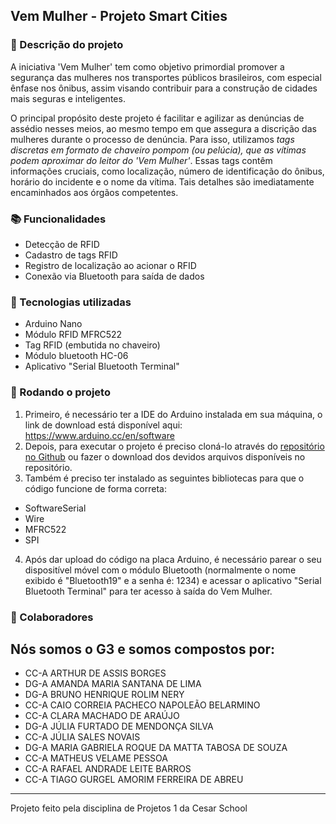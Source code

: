 ## Vem Mulher - Projeto Smart Cities

### 📝 Descrição do projeto
  A iniciativa 'Vem Mulher' tem como objetivo primordial promover a segurança das mulheres nos transportes públicos brasileiros, com especial ênfase nos ônibus, assim visando contribuir para a construção de cidades mais seguras e inteligentes.
  
  O principal propósito deste projeto é facilitar e agilizar as denúncias de assédio nesses meios, ao mesmo tempo em que assegura a discrição das mulheres durante o processo de denúncia. Para isso, utilizamos _tags discretas em formato de chaveiro pompom (ou pelúcia), que as vítimas podem aproximar do leitor do 'Vem Mulher'_. Essas tags contêm informações cruciais, como localização, número de identificação do ônibus, horário do incidente e o nome da vítima. Tais detalhes são imediatamente encaminhados aos órgãos competentes.

### 📚 Funcionalidades
* Detecção de RFID
* Cadastro de tags RFID
* Registro de localização ao acionar o RFID
* Conexão via Bluetooth para saída de dados

### 🔧 Tecnologias utilizadas
* Arduino Nano
* Módulo RFID MFRC522
* Tag RFID (embutida no chaveiro)
* Módulo bluetooth HC-06
* Aplicativo "Serial Bluetooth Terminal"

### 🚀 Rodando o projeto
1. Primeiro, é necessário ter a IDE do Arduino instalada em sua máquina, o link de download está disponível aqui: https://www.arduino.cc/en/software
2. Depois, para executar o projeto é preciso cloná-lo através do [repositório no Github](https://github.com/ticogafa/vem_mulher) ou fazer o download dos devidos arquivos disponíveis no repositório.
3. Também é  preciso ter instalado as seguintes bibliotecas para que o código funcione de forma correta:
* SoftwareSerial
* Wire
* MFRC522
* SPI
4. Após dar upload do código na placa Arduino, é necessário parear o seu dispositível móvel com o módulo Bluetooth (normalmente o nome exibido é "Bluetooth19" e a senha é: 1234) e acessar o aplicativo "Serial Bluetooth Terminal" para ter acesso à saída do Vem Mulher.

### 🤝 Colaboradores
Nós somos o G3 e somos compostos por:
---------------------------------------------
* CC-A ARTHUR DE ASSIS BORGES 
* DG-A AMANDA MARIA SANTANA DE LIMA 
* DG-A BRUNO HENRIQUE ROLIM NERY 
* CC-A CAIO CORREIA PACHECO NAPOLEÃO BELARMINO 
* CC-A CLARA MACHADO DE ARAÚJO 
* DG-A JÚLIA FURTADO DE MENDONÇA SILVA 
* CC-A JÚLIA SALES NOVAIS  
* DG-A MARIA GABRIELA ROQUE DA MATTA TABOSA DE SOUZA 
* CC-A MATHEUS VELAME PESSOA 
* CC-A RAFAEL ANDRADE LEITE BARROS 
* CC-A TIAGO GURGEL AMORIM FERREIRA DE ABREU 
----------------------------------------------
Projeto feito pela disciplina de Projetos 1 da Cesar School

